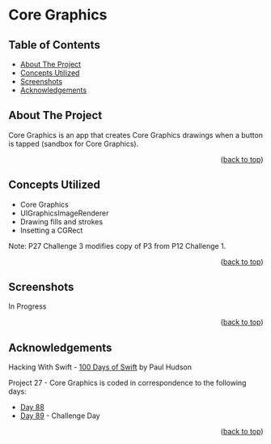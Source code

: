 # Core Graphics


<!-- Table of Contents -->
## Table of Contents
* [About The Project](#about-the-project)
* [Concepts Utilized](#concepts-utilized)
* [Screenshots](#screenshots)
* [Acknowledgements](#acknowledgements)


<!-- ABOUT THE PROJECT -->
## About The Project

Core Graphics is an app that creates Core Graphics drawings when a button is tapped (sandbox for Core Graphics).

<p align="right">(<a href="#top">back to top</a>)</p>


<!-- CONCEPTS UTILIZED -->
## Concepts Utilized
* Core Graphics
* UIGraphicsImageRenderer
* Drawing fills and strokes
* Insetting a CGRect

Note: P27 Challenge 3 modifies copy of P3 from P12 Challenge 1.

<p align="right">(<a href="#top">back to top</a>)</p>


<!-- SCREENSHOTS -->
## Screenshots
In Progress

<p align="right">(<a href="#top">back to top</a>)</p>


<!-- ACKNOWLEDGEMENTS -->
## Acknowledgements
Hacking With Swift - [100 Days of Swift] by Paul Hudson

Project 27 - Core Graphics is coded in correspondence to the following days:
* [Day 88]
* [Day 89] - Challenge Day

<p align="right">(<a href="#top">back to top</a>)</p>



<!-- MARKDOWN LINKS & IMAGES -->
<!-- https://www.markdownguide.org/basic-syntax/#reference-style-links -->
[100 Days of Swift]: https://www.hackingwithswift.com/100 (100 Days of Swift)
[Day 88]: https://www.hackingwithswift.com/100/88
[Day 89]: https://www.hackingwithswift.com/100/89
